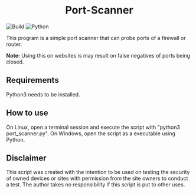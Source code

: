 <h1 align='center'>Port-Scanner</h1>

![Build](https://img.shields.io/badge/Build_Status-Complete-green)
![Python](https://img.shields.io/badge/Python-3-blue)

<p>
This program is a simple port scanner that can probe ports of a firewall or router.

<b>Note:</b> Using this on websites is may result on false negatives of ports being closed.
</p>

## Requirements
Python3 needs to be installed.


## How to use
On Linux, open a terminal session and execute the script with "python3 port_scanner.py". On Windows, open the script 
as a executable using Python.


## Disclaimer
This script was created with the intention to be used on testing the security of owned devices or sites with permission 
from the site owners to conduct a test. The author takes no responsibility if this script is put to other uses.
